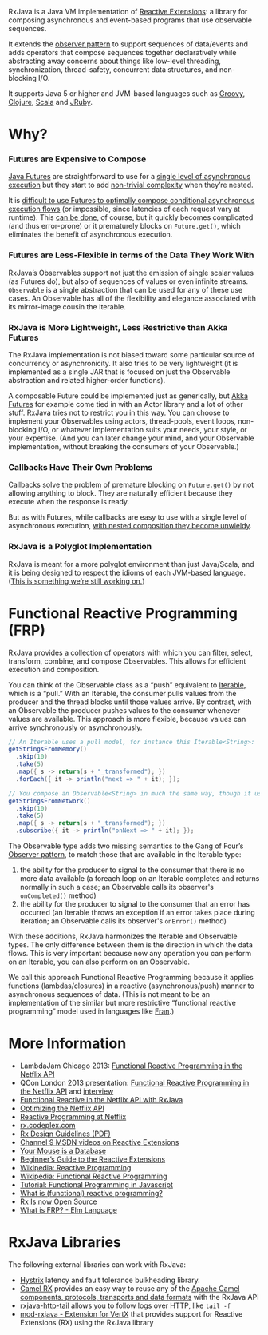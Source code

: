 RxJava is a Java VM implementation of [Reactive Extensions](https://rx.codeplex.com): a library for composing asynchronous and event-based programs that use observable sequences.

It extends the [observer pattern](http://en.wikipedia.org/wiki/Observer_pattern) to support sequences of data/events and adds operators that compose sequences together declaratively while abstracting away concerns about things like low-level threading, synchronization, thread-safety, concurrent data structures, and non-blocking I/O.

It supports Java 5 or higher and JVM-based languages such as [Groovy](https://github.com/Netflix/RxJava/tree/master/language-adaptors/rxjava-groovy), [Clojure](https://github.com/Netflix/RxJava/tree/master/language-adaptors/rxjava-clojure), [Scala](https://github.com/Netflix/RxJava/tree/master/language-adaptors/rxjava-scala) and [JRuby](https://github.com/Netflix/RxJava/tree/master/language-adaptors/rxjava-jruby).

# Why?

### Futures are Expensive to Compose

<a href="http://docs.oracle.com/javase/7/docs/api/java/util/concurrent/Future.html">Java Futures</a> are straightforward to use for a <a href="https://gist.github.com/4670979">single level of asynchronous execution</a> but they start to add <a href="https://gist.github.com/4671081">non-trivial complexity</a> when they’re nested.

It is <a href="https://gist.github.com/4671081#file-futuresb-java-L163">difficult to use Futures to optimally compose conditional asynchronous execution flows</a> (or impossible, since latencies of each request vary at runtime). This <a href="http://www.amazon.com/gp/product/0321349601?ie=UTF8&tag=none0b69&linkCode=as2&camp=1789&creative=9325&creativeASIN=0321349601">can be done</a>, of course, but it quickly becomes complicated (and thus error-prone) or it prematurely blocks on `Future.get()`, which eliminates the benefit of asynchronous execution.

### Futures are Less-Flexible in terms of the Data They Work With

RxJava’s Observables support not just the emission of single scalar values (as Futures do), but also of sequences of values or even infinite streams. ``Observable`` is a single abstraction that can be used for any of these use cases. An Observable has all of the flexibility and elegance associated with its mirror-image cousin the Iterable.

### RxJava is More Lightweight, Less Restrictive than Akka Futures

The RxJava implementation is not biased toward some particular source of concurrency or asynchronicity. It also tries to be very lightweight (it is implemented as a single JAR that is focused on just the Observable abstraction and related higher-order functions).

A composable Future could be implemented just as generically, but <a href="http://doc.akka.io/docs/akka/2.2.0/java.html">Akka Futures</a> for example come tied in with an Actor library and a lot of other stuff. RxJava tries not to restrict you in this way. You can choose to implement your Observables using actors, thread-pools, event loops, non-blocking I/O, or whatever implementation suits your needs, your style, or your expertise. (And you can later change your mind, and your Observable implementation, without breaking the consumers of your Observable.)

### Callbacks Have Their Own Problems

Callbacks solve the problem of premature blocking on ``Future.get()`` by not allowing anything to block. They are naturally efficient because they execute when the response is ready.

But as with Futures, while callbacks are easy to use with a single level of asynchronous execution, <a href="https://gist.github.com/4677544">with nested composition they become unwieldy</a>.

### RxJava is a Polyglot Implementation

RxJava is meant for a more polyglot environment than just Java/Scala, and it is being designed to respect the idioms of each JVM-based language. (<a href="https://github.com/Netflix/RxJava/pull/304">This is something we’re still working on.</a>)

# Functional Reactive Programming (FRP)

RxJava provides a collection of operators with which you can filter, select, transform, combine, and compose Observables. This allows for efficient execution and composition.

You can think of the Observable class as a “push” equivalent to <a href="http://docs.oracle.com/javase/7/docs/api/java/lang/Iterable.html">Iterable</a>, which is a “pull.” With an Iterable, the consumer pulls values from the producer and the thread blocks until those values arrive. By contrast, with an Observable the producer pushes values to the consumer whenever values are available. This approach is more flexible, because values can arrive synchronously or asynchronously.

```groovy
// An Iterable uses a pull model, for instance this Iterable<String>:
getStringsFromMemory()
  .skip(10)
  .take(5)
  .map({ s -> return(s + "_transformed"); })
  .forEach({ it -> println("next => " + it); });

// You compose an Observable<String> in much the same way, though it uses the push model:
getStringsFromNetwork()
  .skip(10)
  .take(5)
  .map({ s -> return(s + "_transformed"); })
  .subscribe({ it -> println("onNext => " + it); });
```

The Observable type adds two missing semantics to the Gang of Four’s <a href="http://en.wikipedia.org/wiki/Observer_pattern">Observer pattern</a>, to match those that are available in the Iterable type:  

1. the ability for the producer to signal to the consumer that there is no more data available (a foreach loop on an Iterable completes and returns normally in such a case; an Observable calls its observer's ``onCompleted()`` method)
1. the ability for the producer to signal to the consumer that an error has occurred (an Iterable throws an exception if an error takes place during iteration; an Observable calls its observer's ``onError()`` method)

With these additions, RxJava harmonizes the Iterable and Observable types. The only difference between them is the direction in which the data flows. This is very important because now any operation you can perform on an Iterable, you can also perform on an Observable.

We call this approach Functional Reactive Programming because it applies functions (lambdas/closures) in a reactive (asynchronous/push) manner to asynchronous sequences of data. (This is not meant to be an implementation of the similar but more restrictive “functional reactive programming” model used in languages like <a href="http://conal.net/fran/">Fran</a>.)

# More Information

* LambdaJam Chicago 2013: [Functional Reactive Programming in the Netflix API](https://speakerdeck.com/benjchristensen/functional-reactive-programming-in-the-netflix-api-lambdajam-2013)
* QCon London 2013 presentation: [Functional Reactive Programming in the Netflix API](http://www.infoq.com/presentations/netflix-functional-rx) and [interview](http://www.infoq.com/interviews/christensen-hystrix-rxjava)
* [Functional Reactive in the Netflix API with RxJava](http://techblog.netflix.com/2013/02/rxjava-netflix-api.html)
* [Optimizing the Netflix API](http://techblog.netflix.com/2013/01/optimizing-netflix-api.html)
* [Reactive Programming at Netflix](http://techblog.netflix.com/2013/01/reactive-programming-at-netflix.html)
* [rx.codeplex.com](https://rx.codeplex.com)
* [Rx Design Guidelines (PDF)](http://go.microsoft.com/fwlink/?LinkID=205219)
* [Channel 9 MSDN videos on Reactive Extensions](http://channel9.msdn.com/Tags/reactive+extensions)
* [Your Mouse is a Database](http://queue.acm.org/detail.cfm?id=2169076)
* [Beginner’s Guide to the Reactive Extensions](http://msdn.microsoft.com/en-us/data/gg577611)
* [Wikipedia: Reactive Programming](http://en.wikipedia.org/wiki/Reactive_programming)
* [Wikipedia: Functional Reactive Programming](http://en.wikipedia.org/wiki/Functional_reactive_programming)
* [Tutorial: Functional Programming in Javascript](http://jhusain.github.com/learnrx/index.html)
* [What is (functional) reactive programming?](http://stackoverflow.com/a/1030631/1946802)
* [Rx Is now Open Source](http://www.hanselman.com/blog/ReactiveExtensionsRxIsNowOpenSource.aspx)
* [What is FRP? - Elm Language](http://elm-lang.org/learn/What-is-FRP.elm)

# RxJava Libraries

The following external libraries can work with RxJava:

* [Hystrix](https://github.com/Netflix/Hystrix/wiki/How-To-Use#wiki-Reactive-Execution) latency and fault tolerance bulkheading library.
* [Camel RX](http://camel.apache.org/rx.html) provides an easy way to reuse any of the [Apache Camel components, protocols, transports and data formats](http://camel.apache.org/components.html) with the RxJava API
* [rxjava-http-tail](https://github.com/myfreeweb/rxjava-http-tail) allows you to follow logs over HTTP, like `tail -f`
* [mod-rxjava - Extension for VertX](https://github.com/meez/mod-rxjava) that provides support for Reactive Extensions (RX) using the RxJava library